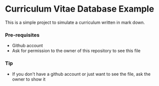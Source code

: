 # Curriculum Vitae Database Example
This is a simple project to simulate a curriculum written in mark down.

### Pre-requisites
- Github account
- Ask for permission to the owner of this repository to see this file

### Tip
- If you don't have a github account or just want to see the file, ask the owner to show it
